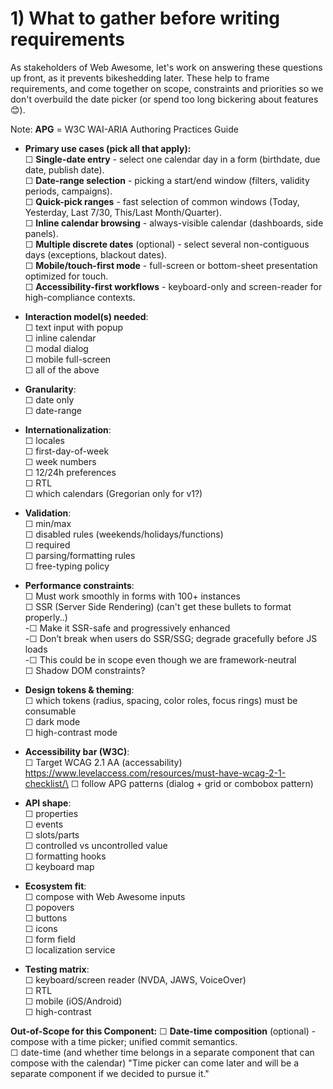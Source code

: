 # 1) What to gather **before** writing requirements

As stakeholders of Web Awesome, let's work on answering these questions up front, as it prevents bikeshedding later. These help to frame requirements, and come together on scope, constraints and priorities so we don't overbuild the date picker (or spend too long bickering about features 😊).

Note: **APG** = W3C WAI-ARIA Authoring Practices Guide

* **Primary use cases (pick all that apply):**\
 ☐ **Single-date entry** - select one calendar day in a form (birthdate, due date, publish date).\
 ☐ **Date-range selection** - picking a start/end window (filters, validity periods, campaigns).\
 ☐ **Quick-pick ranges** - fast selection of common windows (Today, Yesterday, Last 7/30, This/Last Month/Quarter).\
 ☐ **Inline calendar browsing** - always-visible calendar (dashboards, side panels).\
 ☐ **Multiple discrete dates** (optional) - select several non-contiguous days (exceptions, blackout dates).\
 ☐ **Mobile/touch-first mode** - full-screen or bottom-sheet presentation optimized for touch.\
 ☐ **Accessibility-first workflows** - keyboard-only and screen-reader for high-compliance contexts.

* **Interaction model(s) needed**:\
  ☐ text input with popup\
  ☐ inline calendar\
  ☐ modal dialog\
  ☐ mobile full-screen\
  ☐ all of the above

* **Granularity**:\
  ☐ date only\
  ☐ date-range
  
* **Internationalization**:\
  ☐ locales\
  ☐ first-day-of-week\
  ☐ week numbers\
  ☐ 12/24h preferences\
  ☐ RTL\
  ☐ which calendars (Gregorian only for v1?)

* **Validation**:\
  ☐ min/max\
  ☐ disabled rules (weekends/holidays/functions)\
  ☐ required\
  ☐ parsing/formatting rules\
  ☐ free-typing policy

* **Performance constraints**:\
  ☐ Must work smoothly in forms with 100+ instances\
  ☐ SSR (Server Side Rendering) (can't get these bullets to format properly..)\
  -☐ Make it SSR-safe and progressively enhanced\
  -☐ Don’t break when users do SSR/SSG; degrade gracefully before JS loads\
  -☐ This could be in scope even though we are framework-neutral\
  ☐ Shadow DOM constraints?


* **Design tokens & theming**:\
  ☐ which tokens (radius, spacing, color roles, focus rings) must be consumable\
  ☐ dark mode\
  ☐ high-contrast mode

* **Accessibility bar (W3C)**:\
  ☐ Target WCAG 2.1 AA (accessability) https://www.levelaccess.com/resources/must-have-wcag-2-1-checklist/\
  ☐ follow APG patterns (dialog + grid or combobox pattern)

* **API shape**:\
  ☐ properties\
  ☐ events\
  ☐ slots/parts\
  ☐ controlled vs uncontrolled value\
  ☐ formatting hooks\
  ☐ keyboard map

* **Ecosystem fit**:\
  ☐ compose with Web Awesome inputs\
  ☐ popovers\
  ☐ buttons\
  ☐ icons\
  ☐ form field\
  ☐ localization service

* **Testing matrix**:\
  ☐ keyboard/screen reader (NVDA, JAWS, VoiceOver)\
  ☐ RTL\
  ☐ mobile (iOS/Android)\
  ☐ high-contrast

**Out-of-Scope for this Component:**
  ☐ **Date-time composition** (optional) - compose with a time picker; unified commit semantics.\
  ☐ date-time (and whether time belongs in a separate component that can compose with the calendar)
"Time picker can come later and will be a separate component if we decided to pursue it."
